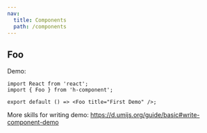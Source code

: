 ```yaml
---
nav:
  title: Components
  path: /components
---
```


## Foo

Demo:

```tsx
import React from 'react';
import { Foo } from 'h-component';

export default () => <Foo title="First Demo" />;
```

More skills for writing demo: https://d.umijs.org/guide/basic#write-component-demo
